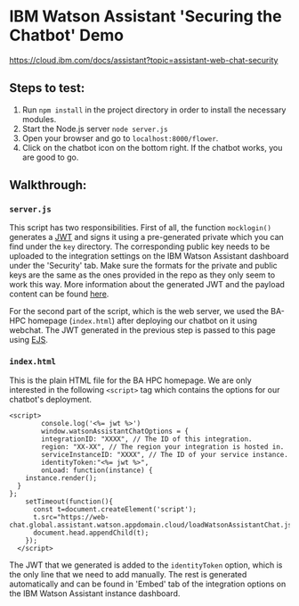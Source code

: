 # IBM Watson Assistant 'Securing the Chatbot' Demo

https://cloud.ibm.com/docs/assistant?topic=assistant-web-chat-security

## Steps to test:
1. Run `npm install` in the project directory in order to install the necessary modules.
2. Start the Node.js server `node server.js`
3. Open your browser and go to `localhost:8000/flower`. 
4. Click on the chatbot icon on the bottom right. If the chatbot works, you are good to go.

## Walkthrough:

### `server.js`
This script has two responsibilities. First of all, the function `mocklogin()` generates a [JWT](https://jwt.io/) and signs it using a pre-generated private which you can find under the `key` directory. The corresponding public key needs to be uploaded to the integration settings on the IBM Watson Assistant dashboard under the 'Security' tab. Make sure the formats for the private and public keys are the same as the ones provided in the repo as they only seem to work this way. More information about the generated JWT and the payload content can be found [here](https://cloud.ibm.com/docs/assistant?topic=assistant-web-chat-security#web-chat-security-prereq).

For the second part of the script, which is the web server, we used the BA-HPC homepage (`index.html`) after deploying our chatbot on it using webchat. The JWT generated in the previous step is passed to this page using [EJS](https://ejs.co/).

### `index.html`
This is the plain HTML file for the BA HPC homepage. We are only interested in the following `<script>` tag which contains the options for our chatbot's deployment.
```
<script>
        console.log('<%= jwt %>')
        window.watsonAssistantChatOptions = {
        integrationID: "XXXX", // The ID of this integration.
        region: "XX-XX", // The region your integration is hosted in.
        serviceInstanceID: "XXXX", // The ID of your service instance.
        identityToken:"<%= jwt %>",
        onLoad: function(instance) {
    instance.render();
  }
};
    setTimeout(function(){
      const t=document.createElement('script');
      t.src="https://web-chat.global.assistant.watson.appdomain.cloud/loadWatsonAssistantChat.js"
      document.head.appendChild(t);
    });
  </script>
  ```
  The JWT that we generated is added to the `identityToken` option, which is the only line that we need to add manually. The rest is generated automatically and can be found in 'Embed' tab of the integration options on the IBM Watson Assistant instance dashboard.
